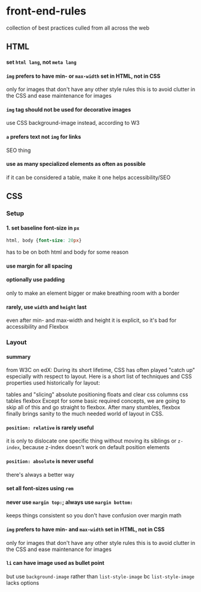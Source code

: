 # front-end-rules
collection of best practices culled from all across the web

## HTML
#### set `html lang`, not `meta lang`
#### `img` prefers to have min- or `max-width` set in HTML, not in CSS
only for images that don't have any other style rules
this is to avoid clutter in the CSS and ease maintenance for images 

#### `img` tag should not be used for decorative images
use CSS background-image instead, according to W3

#### `a` prefers text not `img` for links
SEO thing

#### use as many specialized elements as often as possible
if it can be considered a table, make it one
helps accessibility/SEO

## CSS
### Setup
#### 1. set baseline font-size in `px`
```css
html, body {font-size: 20px}
```
has to be on both html and body for some reason

#### use margin for all spacing

#### optionally use padding 
only to make an element bigger or make breathing room with a border

#### rarely, use `width` and `height` last
even after min- and max-width and height
it is explicit, so it's bad for accessibility and Flexbox

### Layout

#### summary
from W3C on edX:
During its short lifetime, CSS has often played "catch up" especially with respect to layout.  Here is a short list of techniques and CSS properties used historically for layout:

tables and "slicing"
absolute positioning
floats and clear
css columns
css tables
flexbox
Except for some basic required concepts, we are going to skip all of this and go straight to flexbox. After many stumbles, flexbox finally brings sanity to the much needed world of layout in CSS.

#### `position: relative` is rarely useful
it is only to dislocate one specific thing without moving its siblings
or `z-index`, because z-index doesn't work on default position elements

#### `position: absolute` is never useful
there's always a better way

#### set all font-sizes using `rem`

#### never use `margin top:`; always use `margin bottom:`
keeps things consistent so you don't have confusion over margin math

#### `img` prefers to have min- and `max-width` set in HTML, not in CSS
only for images that don't have any other style rules
this is to avoid clutter in the CSS and ease maintenance for images 

#### `li` can have image used as bullet point
but use `background-image` rather than `list-style-image` bc `list-style-image` lacks options
